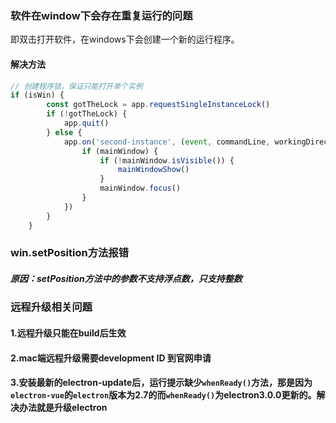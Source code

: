 ### 软件在window下会存在重复运行的问题
即双击打开软件，在windows下会创建一个新的运行程序。

#### 解决方法
```js
// 创建程序锁，保证只能打开单个实例 
if (isWin) {
        const gotTheLock = app.requestSingleInstanceLock()
        if (!gotTheLock) {
            app.quit()
        } else {
            app.on('second-instance', (event, commandLine, workingDirectory) => {
                if (mainWindow) {
                    if (!mainWindow.isVisible()) {
                        mainWindowShow()
                    }
                    mainWindow.focus()
                }
            })
        }
    }
```

### win.setPosition方法报错
##### 原因：setPosition方法中的参数不支持浮点数，只支持整数

### 远程升级相关问题
#### 1.远程升级只能在build后生效
#### 2.mac端远程升级需要development ID 到官网申请
#### 3.安装最新的electron-update后，运行提示缺少`whenReady()`方法，那是因为`electron-vue`的`electron`版本为2.7的而`whenReady()`为electron3.0.0更新的。解决办法就是升级electron
